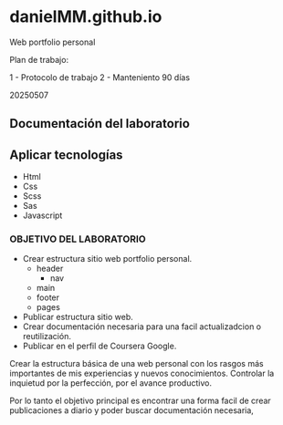 # danielMM.github.io

Web portfolio personal

Plan de trabajo:

1 - Protocolo de trabajo
2 - Manteniento 90 días

20250507

## Documentación del laboratorio

## Aplicar tecnologías

- Html
- Css
- Scss
- Sas
- Javascript

### OBJETIVO DEL LABORATORIO

- Crear estructura sitio web portfolio personal.
  - header
    - nav
  - main
  - footer
  - pages
- Publicar estructura sitio web.
- Crear documentación necesaria para una facil actualizadcion o reutilización.
- Publicar en el perfil de Coursera Google.

Crear la estructura básica de una web personal con los rasgos más importantes de mis experiencias y nuevos conocimientos.
Controlar la inquietud por la perfección, por el avance productivo.

Por lo tanto el objetivo principal es encontrar una forma facil de crear publicaciones a diario y poder buscar documentación necesaria,
